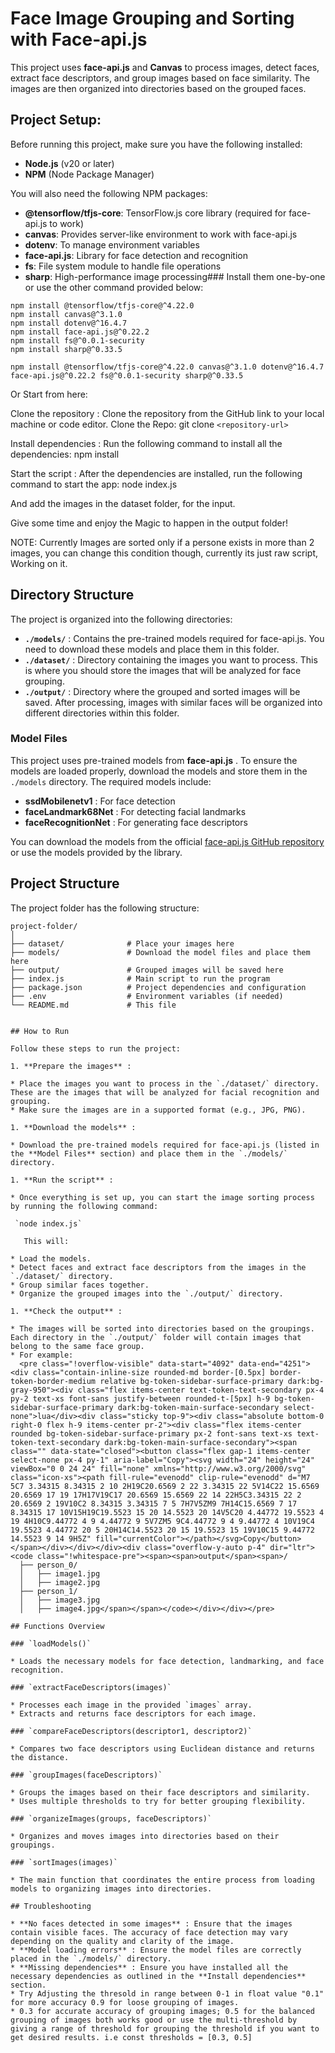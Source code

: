 # Face Image Grouping and Sorting with Face-api.js

This project uses **face-api.js** and **Canvas** to process images, detect faces, extract face descriptors, and group images based on face similarity. The images are then organized into directories based on the grouped faces.

## Project Setup:

Before running this project, make sure you have the following installed:

- **Node.js** (v20 or later)
- **NPM** (Node Package Manager)

You will also need the following NPM packages:

- **@tensorflow/tfjs-core**: TensorFlow.js core library (required for face-api.js to work)
- **canvas**: Provides server-like environment to work with face-api.js
- **dotenv**: To manage environment variables
- **face-api.js**: Library for face detection and recognition
- **fs**: File system module to handle file operations
- **sharp**: High-performance image processing### Install them one-by-one or use the other command provided below:

```
npm install @tensorflow/tfjs-core@^4.22.0
npm install canvas@^3.1.0
npm install dotenv@^16.4.7
npm install face-api.js@^0.22.2
npm install fs@^0.0.1-security
npm install sharp@^0.33.5
```

`npm install @tensorflow/tfjs-core@^4.22.0 canvas@^3.1.0 dotenv@^16.4.7 face-api.js@^0.22.2 fs@^0.0.1-security sharp@^0.33.5 `

Or Start from here:

Clone the repository : Clone the repository from the GitHub link to your local machine or code editor.
Clone the Repo: git clone `<repository-url>`

Install dependencies : Run the following command to install all the dependencies:
   npm install

Start the script : After the dependencies are installed, run the following command to start the app:
   node index.js

And add the images in the dataset folder, for the input.

Give some time and enjoy the Magic to happen in the output folder!

NOTE: Currently Images are sorted only if a persone exists in more than 2 images, you can change this condition though, currently its just raw script, Working on it.

## Directory Structure

The project is organized into the following directories:

* **`./models/`** : Contains the pre-trained models required for face-api.js. You need to download these models and place them in this folder.
* **`./dataset/`** : Directory containing the images you want to process. This is where you should store the images that will be analyzed for face grouping.
* **`./output/`** : Directory where the grouped and sorted images will be saved. After processing, images with similar faces will be organized into different directories within this folder.

### Model Files

This project uses pre-trained models from  **face-api.js** . To ensure the models are loaded properly, download the models and store them in the `./models` directory. The required models include:

* **ssdMobilenetv1** : For face detection
* **faceLandmark68Net** : For detecting facial landmarks
* **faceRecognitionNet** : For generating face descriptors

You can download the models from the official [face-api.js GitHub repository](https://github.com/justadudewhohacks/face-api.js) or use the models provided by the library.

## Project Structure

The project folder has the following structure:

```plaintext
project-folder/
│
├── dataset/              # Place your images here
├── models/               # Download the model files and place them here
├── output/               # Grouped images will be saved here
├── index.js              # Main script to run the program
├── package.json          # Project dependencies and configuration
├── .env                  # Environment variables (if needed)
└── README.md             # This file


## How to Run

Follow these steps to run the project:

1. **Prepare the images** :

* Place the images you want to process in the `./dataset/` directory. These are the images that will be analyzed for facial recognition and grouping.
* Make sure the images are in a supported format (e.g., JPG, PNG).

1. **Download the models** :

* Download the pre-trained models required for face-api.js (listed in the **Model Files** section) and place them in the `./models/` directory.

1. **Run the script** :

* Once everything is set up, you can start the image sorting process by running the following command:

 `node index.js`

   This will:

* Load the models.
* Detect faces and extract face descriptors from the images in the `./dataset/` directory.
* Group similar faces together.
* Organize the grouped images into the `./output/` directory.

1. **Check the output** :

* The images will be sorted into directories based on the groupings. Each directory in the `./output/` folder will contain images that belong to the same face group.
* For example:
  <pre class="!overflow-visible" data-start="4092" data-end="4251"><div class="contain-inline-size rounded-md border-[0.5px] border-token-border-medium relative bg-token-sidebar-surface-primary dark:bg-gray-950"><div class="flex items-center text-token-text-secondary px-4 py-2 text-xs font-sans justify-between rounded-t-[5px] h-9 bg-token-sidebar-surface-primary dark:bg-token-main-surface-secondary select-none">lua</div><div class="sticky top-9"><div class="absolute bottom-0 right-0 flex h-9 items-center pr-2"><div class="flex items-center rounded bg-token-sidebar-surface-primary px-2 font-sans text-xs text-token-text-secondary dark:bg-token-main-surface-secondary"><span class="" data-state="closed"><button class="flex gap-1 items-center select-none px-4 py-1" aria-label="Copy"><svg width="24" height="24" viewBox="0 0 24 24" fill="none" xmlns="http://www.w3.org/2000/svg" class="icon-xs"><path fill-rule="evenodd" clip-rule="evenodd" d="M7 5C7 3.34315 8.34315 2 10 2H19C20.6569 2 22 3.34315 22 5V14C22 15.6569 20.6569 17 19 17H17V19C17 20.6569 15.6569 22 14 22H5C3.34315 22 2 20.6569 2 19V10C2 8.34315 3.34315 7 5 7H7V5ZM9 7H14C15.6569 7 17 8.34315 17 10V15H19C19.5523 15 20 14.5523 20 14V5C20 4.44772 19.5523 4 19 4H10C9.44772 4 9 4.44772 9 5V7ZM5 9C4.44772 9 4 9.44772 4 10V19C4 19.5523 4.44772 20 5 20H14C14.5523 20 15 19.5523 15 19V10C15 9.44772 14.5523 9 14 9H5Z" fill="currentColor"></path></svg>Copy</button></span></div></div></div><div class="overflow-y-auto p-4" dir="ltr"><code class="!whitespace-pre"><span><span>output</span><span>/
  ├── person_0/
  │   ├── image1.jpg
  │   ├── image2.jpg
  ├── person_1/
  │   ├── image3.jpg
  │   ├── image4.jpg</span></span></code></div></div></pre>

## Functions Overview

### `loadModels()`

* Loads the necessary models for face detection, landmarking, and face recognition.

### `extractFaceDescriptors(images)`

* Processes each image in the provided `images` array.
* Extracts and returns face descriptors for each image.

### `compareFaceDescriptors(descriptor1, descriptor2)`

* Compares two face descriptors using Euclidean distance and returns the distance.

### `groupImages(faceDescriptors)`

* Groups the images based on their face descriptors and similarity.
* Uses multiple thresholds to try for better grouping flexibility.

### `organizeImages(groups, faceDescriptors)`

* Organizes and moves images into directories based on their groupings.

### `sortImages(images)`

* The main function that coordinates the entire process from loading models to organizing images into directories.

## Troubleshooting

* **No faces detected in some images** : Ensure that the images contain visible faces. The accuracy of face detection may vary depending on the quality and clarity of the image.
* **Model loading errors** : Ensure the model files are correctly placed in the `./models/` directory.
* **Missing dependencies** : Ensure you have installed all the necessary dependencies as outlined in the **Install dependencies** section.
* Try Adjusting the thresold in range between 0-1 in float value "0.1" for more accuracy 0.9 for loose grouping of images.
* 0.3 for accurate accuracy of grouping images; 0.5 for the balanced grouping of images both works good or use the multi-threshold by giving a range of threshold for grouping the threshold if you want to get desired results. i.e const thresholds = [0.3, 0.5]
```
